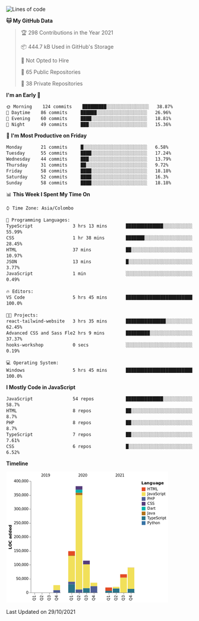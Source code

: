 
<!--START_SECTION:waka-->
![Lines of code](https://img.shields.io/badge/From%20Hello%20World%20I%27ve%20Written-908638%20lines%20of%20code-blue)

**🐱 My GitHub Data** 

> 🏆 298 Contributions in the Year 2021
 > 
> 📦 444.7 kB Used in GitHub's Storage 
 > 
> 🚫 Not Opted to Hire
 > 
> 📜 65 Public Repositories 
 > 
> 🔑 38 Private Repositories  
 > 
**I'm an Early 🐤** 

```text
🌞 Morning    124 commits    █████████░░░░░░░░░░░░░░░░   38.87% 
🌆 Daytime    86 commits     ██████░░░░░░░░░░░░░░░░░░░   26.96% 
🌃 Evening    60 commits     ████░░░░░░░░░░░░░░░░░░░░░   18.81% 
🌙 Night      49 commits     ███░░░░░░░░░░░░░░░░░░░░░░   15.36%

```
📅 **I'm Most Productive on Friday** 

```text
Monday       21 commits     █░░░░░░░░░░░░░░░░░░░░░░░░   6.58% 
Tuesday      55 commits     ████░░░░░░░░░░░░░░░░░░░░░   17.24% 
Wednesday    44 commits     ███░░░░░░░░░░░░░░░░░░░░░░   13.79% 
Thursday     31 commits     ██░░░░░░░░░░░░░░░░░░░░░░░   9.72% 
Friday       58 commits     ████░░░░░░░░░░░░░░░░░░░░░   18.18% 
Saturday     52 commits     ████░░░░░░░░░░░░░░░░░░░░░   16.3% 
Sunday       58 commits     ████░░░░░░░░░░░░░░░░░░░░░   18.18%

```


📊 **This Week I Spent My Time On** 

```text
⌚︎ Time Zone: Asia/Colombo

💬 Programming Languages: 
TypeScript               3 hrs 13 mins       ██████████████░░░░░░░░░░░   55.99% 
CSS                      1 hr 38 mins        ███████░░░░░░░░░░░░░░░░░░   28.45% 
HTML                     37 mins             ██░░░░░░░░░░░░░░░░░░░░░░░   10.97% 
JSON                     13 mins             █░░░░░░░░░░░░░░░░░░░░░░░░   3.77% 
JavaScript               1 min               ░░░░░░░░░░░░░░░░░░░░░░░░░   0.49%

🔥 Editors: 
VS Code                  5 hrs 45 mins       █████████████████████████   100.0%

🐱‍💻 Projects: 
react-tailwind-website   3 hrs 35 mins       ███████████████░░░░░░░░░░   62.45% 
Advanced CSS and Sass Fle2 hrs 9 mins        █████████░░░░░░░░░░░░░░░░   37.37% 
hooks-workshop           0 secs              ░░░░░░░░░░░░░░░░░░░░░░░░░   0.19%

💻 Operating System: 
Windows                  5 hrs 45 mins       █████████████████████████   100.0%

```

**I Mostly Code in JavaScript** 

```text
JavaScript               54 repos            ██████████████░░░░░░░░░░░   58.7% 
HTML                     8 repos             ██░░░░░░░░░░░░░░░░░░░░░░░   8.7% 
PHP                      8 repos             ██░░░░░░░░░░░░░░░░░░░░░░░   8.7% 
TypeScript               7 repos             ██░░░░░░░░░░░░░░░░░░░░░░░   7.61% 
CSS                      6 repos             █░░░░░░░░░░░░░░░░░░░░░░░░   6.52%

```


**Timeline**

![Chart not found](https://raw.githubusercontent.com/ccweerasinghe1994/ccweerasinghe1994/master/charts/bar_graph.png) 


 Last Updated on 29/10/2021
<!--END_SECTION:waka-->
